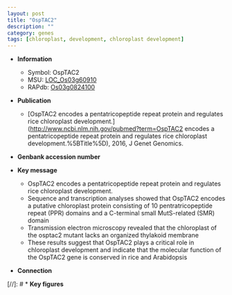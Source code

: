```yaml
---
layout: post
title: "OspTAC2"
description: ""
category: genes
tags: [chloroplast, development, chloroplast development]
---
```


* **Information**  
    + Symbol: OspTAC2  
    + MSU: [LOC_Os03g60910](http://rice.plantbiology.msu.edu/cgi-bin/ORF_infopage.cgi?orf=LOC_Os03g60910)  
    + RAPdb: [Os03g0824100](http://rapdb.dna.affrc.go.jp/viewer/gbrowse_details/irgsp1?name=Os03g0824100)  

* **Publication**  
    + [OspTAC2 encodes a pentatricopeptide repeat protein and regulates rice chloroplast development.](http://www.ncbi.nlm.nih.gov/pubmed?term=OspTAC2 encodes a pentatricopeptide repeat protein and regulates rice chloroplast development.%5BTitle%5D), 2016, J Genet Genomics.

* **Genbank accession number**  

* **Key message**  
    + OspTAC2 encodes a pentatricopeptide repeat protein and regulates rice chloroplast development.
    + Sequence and transcription analyses showed that OspTAC2 encodes a putative chloroplast protein consisting of 10 pentratricopeptide repeat (PPR) domains and a C-terminal small MutS-related (SMR) domain
    + Transmission electron microscopy revealed that the chloroplast of the osptac2 mutant lacks an organized thylakoid membrane
    + These results suggest that OspTAC2 plays a critical role in chloroplast development and indicate that the molecular function of the OspTAC2 gene is conserved in rice and Arabidopsis

* **Connection**  

[//]: # * **Key figures**  


